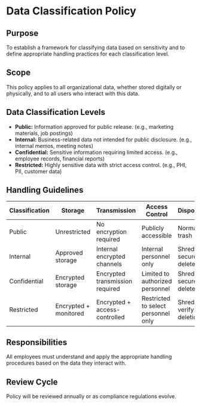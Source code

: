 # Data Classification Policy

## Purpose
To establish a framework for classifying data based on sensitivity and to define appropriate handling practices for each classification level.

## Scope
This policy applies to all organizational data, whether stored digitally or physically, and to all users who interact with this data.

## Data Classification Levels

- **Public:** Information approved for public release. (e.g., marketing materials, job postings)
- **Internal:** Business-related data not intended for public disclosure. (e.g., internal memos, meeting notes)
- **Confidential:** Sensitive information requiring limited access. (e.g., employee records, financial reports)
- **Restricted:** Highly sensitive data with strict access control. (e.g., PHI, PII, customer data)

## Handling Guidelines

| Classification | Storage | Transmission | Access Control | Disposal |
|----------------|---------|--------------|----------------|----------|
| Public         | Unrestricted | No encryption required | Publicly accessible | Normal trash |
| Internal       | Approved storage | Internal encrypted channels | Internal personnel only | Shred or secure delete |
| Confidential   | Encrypted storage | Encrypted transmission required | Limited to authorized personnel | Shred or secure delete |
| Restricted     | Encrypted + monitored | Encrypted + access-controlled | Restricted to select personnel only | Shred + verify deletion |

## Responsibilities
All employees must understand and apply the appropriate handling procedures based on the data they interact with.

## Review Cycle
Policy will be reviewed annually or as compliance regulations evolve.
